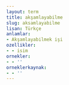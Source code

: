 ```yaml
---
layout: term
title: akşamlayabilme
slug: aksamlayabilme
lisan: Türkçe
anlamlar:
- Akşamlayabilmek işi
ozellikler:
- - isim
ornekler:
- - ''
orneklerkaynak:
- - ''
---
```

